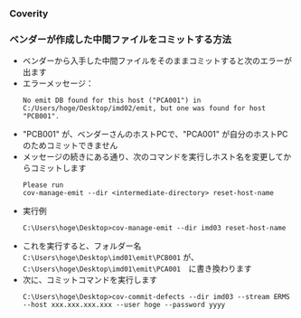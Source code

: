 ### Coverity
### ベンダーが作成した中間ファイルをコミットする方法
 - ベンダーから入手した中間ファイルをそのままコミットすると次のエラーが出ます
 - エラーメッセージ：
   ```
   No emit DB found for this host ("PCA001") in C:/Users/hoge/Desktop/imd02/emit, but one was found for host "PCB001".
   ```
 - "PCB001" が、ベンダーさんのホストPCで、"PCA001" が自分のホストPCのためコミットできません
 - メッセージの続きにある通り、次のコマンドを実行しホスト名を変更してからコミットします
   ```
   Please run  
   cov-manage-emit --dir <intermediate-directory> reset-host-name
   ```
 - 実行例
   ```
   C:\Users\hoge\Desktop>cov-manage-emit --dir imd03 reset-host-name
   ```
 - これを実行すると、フォルダー名 `C:\Users\hoge\Desktop\imd01\emit\PCB001` が、`C:\Users\hoge\Desktop\imd01\emit\PCA001`　に書き換わります
 - 次に、コミットコマンドを実行します
   ```
   C:\Users\hoge\Desktop>cov-commit-defects --dir imd03 --stream ERMS --host xxx.xxx.xxx.xxx --user hoge --password yyyy
   ```
